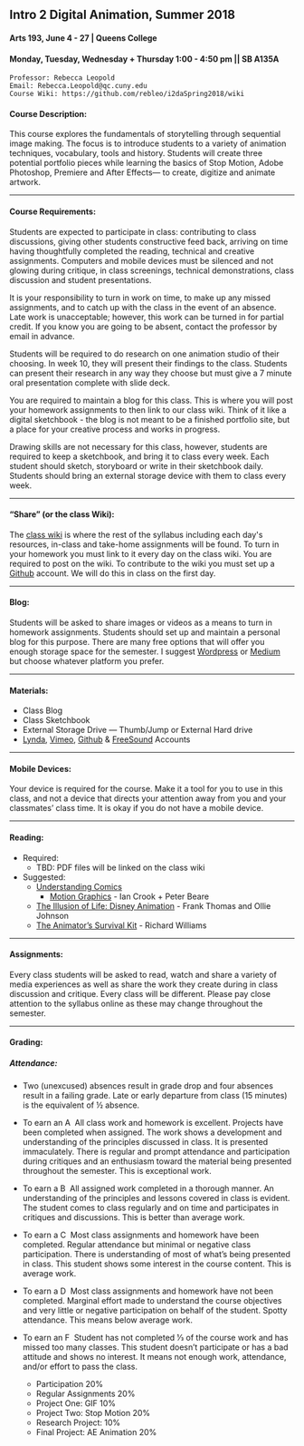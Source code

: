 ## Intro 2 Digital Animation, Summer 2018
#### Arts 193, June 4 - 27 | Queens College
#### Monday, Tuesday, Wednesday + Thursday 1:00 - 4:50 pm || SB A135A

	Professor: Rebecca Leopold
	Email: Rebecca.Leopold@qc.cuny.edu
	Course Wiki: https://github.com/rebleo/i2daSpring2018/wiki

#### Course Description:
This course explores the fundamentals of storytelling through sequential image making. The focus is to introduce students to a variety of animation techniques, vocabulary, tools and history. Students will create three potential portfolio pieces while learning the basics of Stop Motion, Adobe Photoshop, Premiere and After Effects— to create, digitize and animate artwork. 

---
#### Course Requirements:
Students are expected to participate in class: contributing to class discussions, giving other students constructive feed back, arriving on time having thoughtfully completed the reading, technical and creative assignments. Computers and mobile devices must be silenced and not glowing during critique, in class screenings, technical demonstrations, class discussion and student presentations.

It is your responsibility to turn in work on time, to make up any missed assignments, and to catch up with the class in the event of an absence. Late work is unacceptable; however, this work can be turned in for partial credit. If you know you are going to be absent, contact the professor by email in advance.

Students will be required to do research on one animation studio of their choosing. In week 10, they will present their findings to the class. Students can present their research in any way they choose but must give a 7 minute oral presentation complete with slide deck.

You are required to maintain a blog for this class. This is where you will post your homework assignments to then link to our class wiki. Think of it like a digital sketchbook - the blog is not meant to be a finished portfolio site, but a place for your creative process and works in progress.

Drawing skills are not necessary for this class, however, students are required to keep a sketchbook, and bring it to class every week. Each student should sketch, storyboard or write in their sketchbook daily. Students should bring an external storage device with them to class every week.

---
#### “Share” (or the class Wiki):
The [class wiki](https://github.com/rebleo/i2daSummer2018/wiki) is where the rest of the syllabus including each day's resources, in-class and take-home assignments will be found. To turn in your homework you must link to it every day on the class wiki. You are required to post on the wiki. To contribute to the wiki you must set up a [Github](http://www.github.com) account. We will do this in class on the first day.

---
#### Blog:
Students will be asked to share images or videos as a means to turn in homework assignments. Students should set up and maintain a personal blog for this purpose. There are many free options that will offer you enough storage space for the semester. I suggest [Wordpress](https://wordpress.com/) or [Medium](https://medium.com/) but choose whatever platform you prefer.

---
#### Materials:
* Class Blog
* Class Sketchbook
* External Storage Drive — Thumb/Jump or External Hard drive
* [Lynda](http://www.qc.cuny.edu/HR/Pages/Lynda.aspx), [Vimeo](https://vimeo.com/), [Github](https://github.com/) & [FreeSound](https://freesound.org/) Accounts

---
#### Mobile Devices:
Your device is required for the course. Make it a tool for you to use in this class, and not a device that directs your attention away from you and your classmates’ class time. It is okay if you do not have a mobile device.

---
#### Reading:
* Required:
  * TBD: PDF files will be linked on the class wiki
* Suggested:
  * [Understanding Comics](http://scottmccloud.com/2-print/1-uc/)
	* [Motion Graphics](https://www.amazon.com/Motion-Graphics-Principles-Practices-Required/dp/1472569008) - Ian Crook +  Peter Beare
  * [The Illusion of Life: Disney Animation](https://www.amazon.com/Illusion-Life-Disney-Animation/dp/0786860707) - Frank Thomas and Ollie Johnson
  * [The Animator’s Survival Kit](https://www.amazon.com/Animators-Survival-Kit-Principles-Classical/dp/086547897X/ref=sr_1_1?ie=UTF8&qid=1503697966&sr=8-1&keywords=animators+survival+kit) - Richard Williams

---
#### Assignments:
Every class students will be asked to read, watch and share a variety of media experiences as well as share the work they create during in class discussion and critique. Every class will be different. Please pay close attention to the syllabus online as these may change throughout the semester.

---
#### Grading:

##### Attendance:
* Two (unexcused) absences result in grade drop and four absences result in a failing grade. Late or early departure from class (15 minutes) is the equivalent of ½ absence.

* To earn an A 
All class work and homework is excellent. Projects have been completed when assigned. The work shows a development and understanding of the principles discussed in class. It is presented immaculately. There is regular and prompt attendance and participation during critiques and an enthusiasm toward the material being presented throughout the semester. This is exceptional work.

* To earn a B 
All assigned work completed in a thorough manner. An understanding of the principles and lessons covered in class is evident. The student comes to class regularly and on time and participates in critiques and discussions. This is better than average work.

* To earn a C
 Most class assignments and homework have been completed. Regular attendance but minimal or negative class participation. There is understanding of most of what’s being presented in class. This student shows some interest in the course content. This is average work.

* To earn a D 
Most class assignments and homework have not been completed. Marginal effort made to understand the course objectives and very little or negative participation on behalf of the student. Spotty attendance. This means below average work.

* To earn an F
 Student has not completed 1⁄3 of the course work and has missed too many classes. This student doesn’t participate or has a bad attitude and shows no interest. It means not enough work, attendance, and/or effort to pass the class.

  * Participation 			20%
  * Regular Assignments		20%
  * Project One: GIF			10%
  * Project  Two: Stop Motion	20%
  * Research Project:			10%
  * Final Project: AE Animation	20%
